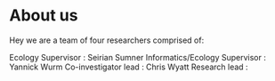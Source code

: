 # About us

Hey we are a team of four researchers comprised of:

Ecology Supervisor             : Seirian Sumner
Informatics/Ecology Supervisor : Yannick Wurm
Co-investigator lead           : Chris Wyatt
Research lead                  :




